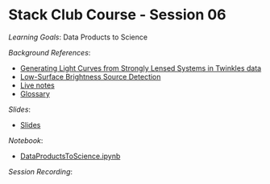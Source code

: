 # Stack Club Course - Session 06

*Learning Goals*: Data Products to Science

*Background References*:
* [Generating Light Curves from Strongly Lensed Systems in Twinkles data](https://github.com/LSSTScienceCollaborations/StackClub/blob/master/Measurement/twinkles_light_curves.ipynb)
* [Low-Surface Brightness Source Detection](https://github.com/LSSTScienceCollaborations/StackClub/blob/master/SourceDetection/LowSurfaceBrightness.ipynb)
* [Live notes](https://docs.google.com/document/d/1p8_d27zL394wdER0e0mYcyMvWRIg9Y-tk_uUHium5Yc)
* [Glossary](https://docs.google.com/document/d/1KBQadu99tV5VnFUbPKq4iqKEdgtBTCF1RJNWtXM_mF0/edit#bookmark=id.q337ed5rla1y)

*Slides*:
* [Slides](https://docs.google.com/presentation/d/1fZM-XHXk7FogOz94kb9G0Bn9E3rK89Gh7x53A_Q_KKE/edit?usp=sharing)

*Notebook*:
* [DataProductsToScience.ipynb](DataProductsToScience.ipynb)

*Session Recording*:

